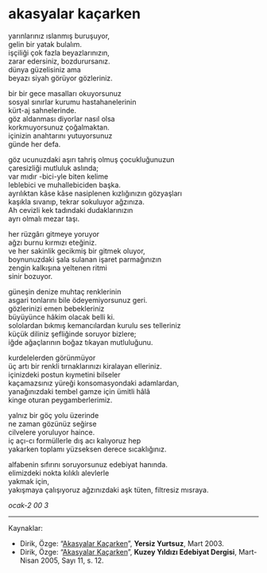 # akasyalar kaçarken  
  
yarınlarınız ıslanmış buruşuyor,    
gelin bir yatak bulalım.    
işçiliği çok fazla beyazlarınızın,    
zarar edersiniz, bozdurursanız.    
dünya güzelisiniz ama    
beyazı siyah görüyor gözleriniz.    
  
bir bir gece masalları okuyorsunuz    
sosyal sınırlar kurumu hastahanelerinin    
kürt-aj sahnelerinde.    
göz aldanması diyorlar nasıl olsa    
korkmuyorsunuz çoğalmaktan.    
içinizin anahtarını yutuyorsunuz    
günde her defa.    
  
göz ucunuzdaki aşırı tahriş olmuş çocukluğunuzun    
çaresizliği mutluluk aslında;    
var mıdır -bici-yle biten kelime    
leblebici ve muhallebiciden başka.    
ayrılıktan kâse kâse nasiplenen kızlığınızın gözyaşları    
kaşıkla sıvanıp, tekrar sokuluyor ağzınıza.    
Ah cevizli kek tadındaki dudaklarınızın    
ayrı olmalı mezar taşı.    
  
her rüzgârı gitmeye yoruyor    
ağzı burnu kırmızı eteğiniz.    
ve her sakinlik gecikmiş bir gitmek oluyor,    
boynunuzdaki şala sulanan işaret parmağınızın    
zengin kalkışına yeltenen ritmi    
sinir bozuyor.  
  
güneşin denize muhtaç renklerinin  
asgari tonlarını bile ödeyemiyorsunuz geri.  
gözlerinizi emen bebekleriniz  
büyüyünce hâkim olacak belli ki.  
sololardan bıkmış kemancılardan kurulu ses telleriniz  
küçük diliniz şefliğinde soruyor bizlere;  
iğde ağaçlarının boğaz tıkayan mutluluğunu.  
  
kurdelelerden görünmüyor  
üç artı bir renkli tırnaklarınızı kiralayan elleriniz.  
içinizdeki postun kıymetini bilseler  
kaçamazsınız yüreği konsomasyondaki adamlardan,  
yanağınızdaki tembel gamze için ümitli hâlâ  
kinge oturan peygamberlerimiz.  
  
yalnız bir göç yolu üzerinde  
ne zaman gözünüz seğirse  
cilvelere yoruluyor haince.  
iç açı-cı formüllerle dış acı kalıyoruz hep  
yakarken toplamı yüzseksen derece sıcaklığınız.  
  
alfabenin sıfırını soruyorsunuz edebiyat hanında.  
elimizdeki nokta kılıklı alevlerle  
yakmak için,  
yakışmaya çalışıyoruz ağzınızdaki aşk tüten, filtresiz mısraya.  
  
_ocak-2 00 3_

---
Kaynaklar: 

- Dirik, Özge: “[Akasyalar Kaçarken](http://www.yersizyurtsuz.com/dergimart2003/ekrandergisayfa15.htm)”, **Yersiz Yurtsuz**, Mart 2003.
- Dirik, Özge: “[Akasyalar Kaçarken](https://kuzeyyildizi.com/sites/default/files/ky11.pdf)”, **Kuzey Yıldızı Edebiyat Dergisi**, Mart-Nisan 2005, Sayı 11, s. 12.
